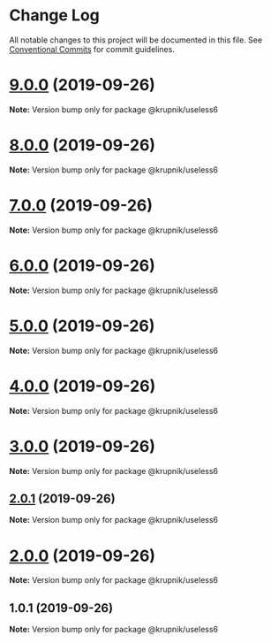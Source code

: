 # Change Log

All notable changes to this project will be documented in this file.
See [Conventional Commits](https://conventionalcommits.org) for commit guidelines.

# [9.0.0](https://github.com/yurikrupniktools/lerna-examples/compare/@krupnik/useless6@8.0.0...@krupnik/useless6@9.0.0) (2019-09-26)

**Note:** Version bump only for package @krupnik/useless6





# [8.0.0](https://github.com/yurikrupniktools/lerna-examples/compare/@krupnik/useless6@7.0.0...@krupnik/useless6@8.0.0) (2019-09-26)

**Note:** Version bump only for package @krupnik/useless6





# [7.0.0](https://github.com/yurikrupniktools/lerna-examples/compare/@krupnik/useless6@6.0.0...@krupnik/useless6@7.0.0) (2019-09-26)

**Note:** Version bump only for package @krupnik/useless6





# [6.0.0](https://github.com/yurikrupniktools/lerna-examples/compare/@krupnik/useless6@5.0.0...@krupnik/useless6@6.0.0) (2019-09-26)

**Note:** Version bump only for package @krupnik/useless6





# [5.0.0](https://github.com/yurikrupniktools/lerna-examples/compare/@krupnik/useless6@4.0.0...@krupnik/useless6@5.0.0) (2019-09-26)

**Note:** Version bump only for package @krupnik/useless6





# [4.0.0](https://github.com/yurikrupniktools/lerna-examples/compare/@krupnik/useless6@3.0.0...@krupnik/useless6@4.0.0) (2019-09-26)

**Note:** Version bump only for package @krupnik/useless6





# [3.0.0](https://github.com/yurikrupniktools/lerna-examples/compare/@krupnik/useless6@2.0.1...@krupnik/useless6@3.0.0) (2019-09-26)

**Note:** Version bump only for package @krupnik/useless6





## [2.0.1](https://github.com/yurikrupniktools/lerna-examples/compare/@krupnik/useless6@2.0.0...@krupnik/useless6@2.0.1) (2019-09-26)

**Note:** Version bump only for package @krupnik/useless6





# [2.0.0](https://github.com/yurikrupniktools/lerna-examples/compare/@krupnik/useless6@1.0.1...@krupnik/useless6@2.0.0) (2019-09-26)

**Note:** Version bump only for package @krupnik/useless6





## 1.0.1 (2019-09-26)

**Note:** Version bump only for package @krupnik/useless6
